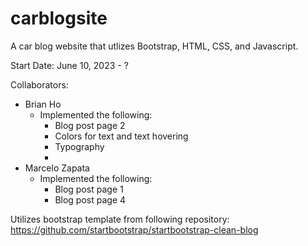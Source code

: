 # carblogsite
A car blog website that utlizes Bootstrap, HTML, CSS, and Javascript.

Start Date: June 10, 2023 - ?

Collaborators:
- Brian Ho
  - Implemented the following:
    - Blog post page 2
    - Colors for text and text hovering
    - Typography
    - 
- Marcelo Zapata
  - Implemented the following:
    - Blog post page 1
    - Blog post page 4

Utilizes bootstrap template from following repository:
https://github.com/startbootstrap/startbootstrap-clean-blog
